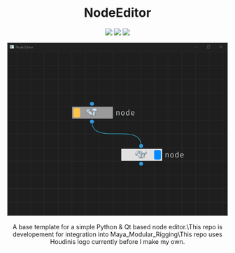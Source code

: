<h1 align="center">NodeEditor</h1>
<p align="center">
    <img src="https://img.shields.io/badge/Maya-37A5CC?style=for-the-badge&logo=autodeskmaya&logoColor=white">
    <img src="https://img.shields.io/badge/Python-FFD43B?style=for-the-badge&logo=python&logoColor=blue">
    <img src="https://img.shields.io/badge/Qt-41CD52?style=for-the-badge&logo=Qt&logoColor=white">
</p>

<div align="center">
    <img src="screenshots/graph.png" alt="Project Screenshot" width="700"/>
</div>

<p align="center">
A base template for a simple Python & Qt based node editor.\This repo is developement for integration into Maya_Modular_Rigging\This repo uses Houdinis logo currently before I make my own.
</p>
